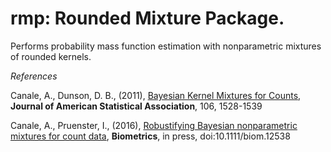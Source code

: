 # rmp: Rounded Mixture Package. 

Performs probability mass function estimation with nonparametric mixtures of rounded kernels.

*References*

Canale, A., Dunson, D. B., (2011), [Bayesian Kernel Mixtures for Counts](http://www.tandfonline.com/doi/abs/10.1198/jasa.2011.tm10552?journalCode=uasa20), __Journal of American Statistical Association__, 106, 1528-1539

Canale, A., Pruenster, I., (2016), [Robustifying Bayesian nonparametric mixtures for count data](http://onlinelibrary.wiley.com/doi/10.1111/biom.12538/abstract), __Biometrics__, in press, doi:10.1111/biom.12538
